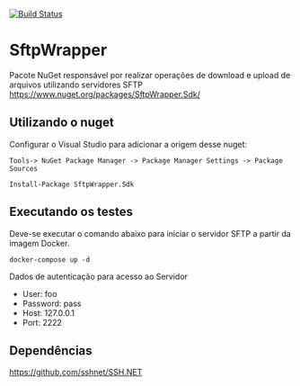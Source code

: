 [![Build Status](https://travis-ci.org/rodrigodosanjosoliveira/sftpwrapper.svg?branch=master)](https://travis-ci.org/rodrigodosanjosoliveira/sftpwrapper)


# SftpWrapper #
Pacote NuGet responsável por realizar operações de download e upload de arquivos utilizando servidores SFTP
https://www.nuget.org/packages/SftpWrapper.Sdk/

## Utilizando o nuget

Configurar o Visual Studio para adicionar a origem desse nuget:
```
Tools-> NuGet Package Manager -> Package Manager Settings -> Package Sources

Install-Package SftpWrapper.Sdk
```
## Executando os testes 

Deve-se executar o comando abaixo para iniciar o servidor SFTP a partir da imagem Docker.

``` docker-compose up -d ```

Dados de autenticação para acesso ao Servidor
* User: foo
* Password: pass
* Host: 127.0.0.1
* Port: 2222

## Dependências

https://github.com/sshnet/SSH.NET

